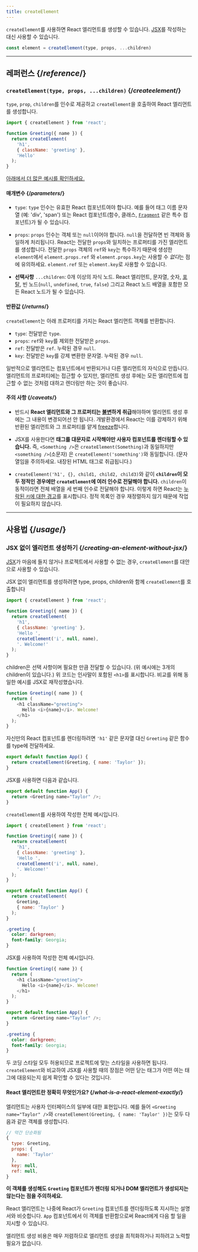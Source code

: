 ```yaml
---
title: createElement
---
```


<Intro>

`createElement`를 사용하면 React 엘리먼트를 생성할 수 있습니다. [JSX](/learn/writing-markup-with-jsx)를 작성하는 대신 사용할 수 있습니다.
```js
const element = createElement(type, props, ...children)
```

</Intro>

<InlineToc />

---

## 레퍼런스 {/*reference*/}

### `createElement(type, props, ...children)` {/*createelement*/}

`type`, `prop`, `children`를 인수로 제공하고 `createElement`을 호출하여 React 엘리먼트를 생성합니다.


```js
import { createElement } from 'react';

function Greeting({ name }) {
  return createElement(
    'h1',
    { className: 'greeting' },
    'Hello'
  );
}
```

[아래에서 더 많은 예시를 확인하세요.](#usage)

#### 매개변수 {/*parameters*/}

* `type`: `type` 인수는 유효한 React 컴포넌트여야 합니다. 예를 들어 태그 이름 문자열 (예: 'div', 'span') 또는 React 컴포넌트(함수, 클래스, [`Fragment`](/reference/react/Fragment) 같은 특수 컴포넌트)가 될 수 있습니다.

* `props`: `props` 인수는 객체 또는 `null`이어야 합니다. `null`을 전달하면 빈 객체와 동일하게 처리됩니다. React는 전달한 `props`와 일치하는 프로퍼티를 가진 엘리먼트를 생성합니다. 전달한 `props` 객체의 `ref`와 `key`는 특수하기 때문에 생성한 `element`에서 `element.props.ref` 와 `element.props.key`는 사용할 수 *없다*는 점에 유의하세요. `element.ref` 또는 `element.key`로 사용할 수 있습니다.

* **선택사항** `...children`: 0개 이상의 자식 노드. React 엘리먼트, 문자열, 숫자, [포탈](/reference/react-dom/createPortal), 빈 노드(`null`, `undefined`, `true`, `false`) 그리고 React 노드 배열을 포함한 모든 React 노드가 될 수 있습니다.

#### 반환값 {/*returns*/}

`createElement`는 아래 프로퍼티를 가지는 React 엘리먼트 객체를 반환합니다.

* `type`: 전달받은 `type`.
* `props`: `ref`와 `key`를 제외한 전달받은 `props`.
* `ref`: 전달받은 `ref`. 누락된 경우 `null`.
* `key`: 전달받은 `key`를 강제 변환한 문자열. 누락된 경우 `null`.

일반적으로 엘리먼트는 컴포넌트에서 반환되거나 다른 엘리먼트의 자식으로 만듭니다. 엘리먼트의 프로퍼티에는 접근할 수 있지만, 엘리먼트 생성 후에는 모든 엘리먼트에 접근할 수 없는 것처럼 대하고 렌더링만 하는 것이 좋습니다.

#### 주의 사항 {/*caveats*/}

* 반드시 **React 엘리먼트와 그 프로퍼티는 [불변](https://en.wikipedia.org/wiki/Immutable_object)하게 취급**해야하며 엘리먼트 생성 후에는 그 내용이 변경되어선 안 됩니다. 개발환경에서 React는 이를 강제하기 위해 반환된 엘리먼트와 그 프로퍼티를 얕게 [freeze](https://developer.mozilla.org/en-US/docs/Web/JavaScript/Reference/Global_Objects/Object/freeze)합니다.

* JSX를 사용한다면 **태그를 대문자로 시작해야만 사용자 컴포넌트를 렌더링할 수 있습니다.** 즉, `<Something />`은 `createElement(Something)`과 동일하지만 `<something />`(소문자) 은 `createElement('something')`와 동일합니다. (문자열임을 주의하세요. 내장된 HTML 태그로 취급됩니다.)

* `createElement('h1', {}, child1, child2, child3)`와 같이 **`children`이 모두 정적인 경우에만 `createElement`에 여러 인수로 전달해야 합니다.** `children`이 동적이라면 전체 배열을 세 번째 인수로 전달해야 합니다. 이렇게 하면 React는 [누락된 `키`에 대한 경고](/learn/rendering-lists#keeping-list-items-in-order-with-key)를 표시합니다. 정적 목록인 경우 재정렬하지 않기 때문에 작업이 필요하지 않습니다.

---

## 사용법 {/*usage*/}

### JSX 없이 엘리먼트 생성하기 {/*creating-an-element-without-jsx*/}

[JSX](/learn/writing-markup-with-jsx)가 마음에 들지 않거나 프로젝트에서 사용할 수 없는 경우, `createElement`를 대안으로 사용할 수 있습니다.

JSX 없이 엘리먼트를 생성하려면  <CodeStep step={1}>type</CodeStep>, <CodeStep step={2}>props</CodeStep>,  <CodeStep step={3}>children</CodeStep>와 함께 `createElement`를 호출합니다

```js [[1, 5, "'h1'"], [2, 6, "{ className: 'greeting' }"], [3, 7, "'Hello ',"], [3, 8, "createElement('i', null, name),"], [3, 9, "'. Welcome!'"]]
import { createElement } from 'react';

function Greeting({ name }) {
  return createElement(
    'h1',
    { className: 'greeting' },
    'Hello ',
    createElement('i', null, name),
    '. Welcome!'
  );
}
```

<CodeStep step={3}>children</CodeStep>은 선택 사항이며 필요한 만큼 전달할 수 있습니다. (위 예시에는 3개의 children이 있습니다.) 위 코드는 인사말이 포함된 `<h1>`를 표시합니다. 비교를 위해 동일한 예시를 JSX로 재작성했습니다.


```js [[1, 3, "h1"], [2, 3, "className=\\"greeting\\""], [3, 4, "Hello <i>{name}</i>. Welcome!"], [1, 5, "h1"]]
function Greeting({ name }) {
  return (
    <h1 className="greeting">
      Hello <i>{name}</i>. Welcome!
    </h1>
  );
}
```

자신만의 React 컴포넌트를 렌더링하려면 `'h1'` 같은 문자열 대신 `Greeting` 같은 함수를 <CodeStep step={1}>type</CodeStep>에 전달하세요.

```js [[1, 2, "Greeting"], [2, 2, "{ name: 'Taylor' }"]]
export default function App() {
  return createElement(Greeting, { name: 'Taylor' });
}
```

JSX를 사용하면 다음과 같습니다.

```js [[1, 2, "Greeting"], [2, 2, "name=\\"Taylor\\""]]
export default function App() {
  return <Greeting name="Taylor" />;
}
```


`createElement`를 사용하여 작성한 전체 예시입니다.

<Sandpack>

```js
import { createElement } from 'react';

function Greeting({ name }) {
  return createElement(
    'h1',
    { className: 'greeting' },
    'Hello ',
    createElement('i', null, name),
    '. Welcome!'
  );
}

export default function App() {
  return createElement(
    Greeting,
    { name: 'Taylor' }
  );
}
```

```css
.greeting {
  color: darkgreen;
  font-family: Georgia;
}
```

</Sandpack>

JSX를 사용하여 작성한 전체 예시입니다.


<Sandpack>

```js
function Greeting({ name }) {
  return (
    <h1 className="greeting">
      Hello <i>{name}</i>. Welcome!
    </h1>
  );
}

export default function App() {
  return <Greeting name="Taylor" />;
}
```

```css
.greeting {
  color: darkgreen;
  font-family: Georgia;
}
```

</Sandpack>

두 코딩 스타일 모두 허용되므로 프로젝트에 맞는 스타일을 사용하면 됩니다. `createElement`와 비교하여 JSX를 사용할 때의 장점은 어떤 닫는 태그가 어떤 여는 태그에 대응되는지 쉽게 확인할 수 있다는 것입니다.

<DeepDive>

#### React 엘리먼트란 정확히 무엇인가요? {/*what-is-a-react-element-exactly*/}

엘리먼트는 사용자 인터페이스의 일부에 대한 표현입니다. 예를 들어 `<Greeting name="Taylor" />`와 `createElement(Greeting, { name: 'Taylor' })`는 모두 다음과 같은 객체를 생성합니다.

```js
// 약간 단순화됨
{
  type: Greeting,
  props: {
    name: 'Taylor'
  },
  key: null,
  ref: null,
}
```

**이 객체를 생성해도 `Greeting` 컴포넌트가 렌더링 되거나 DOM 엘리먼트가 생성되지는 않는다는 점을 주의하세요.**

React 엘리먼트는 나중에 React가 `Greeting` 컴포넌트를 렌더링하도록 지시하는 설명서와 비슷합니다. `App` 컴포넌트에서 이 객체를 반환함으로써 React에게 다음 할 일을 지시할 수 있습니다.

엘리먼트 생성 비용은 매우 저렴하므로 엘리먼트 생성을 최적화하거나 피하려고 노력할 필요가 없습니다.
</DeepDive>

